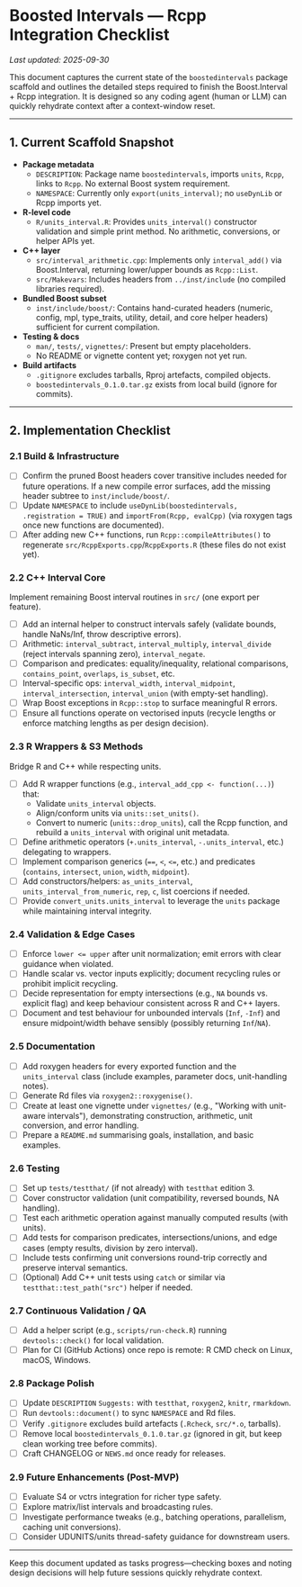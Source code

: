 # Boosted Intervals — Rcpp Integration Checklist

_Last updated: 2025-09-30_

This document captures the current state of the `boostedintervals` package scaffold and outlines the detailed steps required to finish the Boost.Interval + Rcpp integration. It is designed so any coding agent (human or LLM) can quickly rehydrate context after a context-window reset.

---

## 1. Current Scaffold Snapshot

- **Package metadata**
  - `DESCRIPTION`: Package name `boostedintervals`, imports `units`, `Rcpp`, links to `Rcpp`. No external Boost system requirement.
  - `NAMESPACE`: Currently only `export(units_interval)`; no `useDynLib` or Rcpp imports yet.
- **R-level code**
  - `R/units_interval.R`: Provides `units_interval()` constructor validation and simple print method. No arithmetic, conversions, or helper APIs yet.
- **C++ layer**
  - `src/interval_arithmetic.cpp`: Implements only `interval_add()` via Boost.Interval, returning lower/upper bounds as `Rcpp::List`.
  - `src/Makevars`: Includes headers from `../inst/include` (no compiled libraries required).
- **Bundled Boost subset**
  - `inst/include/boost/`: Contains hand-curated headers (numeric, config, mpl, type_traits, utility, detail, and core helper headers) sufficient for current compilation.
- **Testing & docs**
  - `man/`, `tests/`, `vignettes/`: Present but empty placeholders.
  - No README or vignette content yet; roxygen not yet run.
- **Build artifacts**
  - `.gitignore` excludes tarballs, Rproj artefacts, compiled objects.
  - `boostedintervals_0.1.0.tar.gz` exists from local build (ignore for commits).

---

## 2. Implementation Checklist

### 2.1 Build & Infrastructure
- [ ] Confirm the pruned Boost headers cover transitive includes needed for future operations. If a new compile error surfaces, add the missing header subtree to `inst/include/boost/`.
- [ ] Update `NAMESPACE` to include `useDynLib(boostedintervals, .registration = TRUE)` and `importFrom(Rcpp, evalCpp)` (via roxygen tags once new functions are documented).
- [ ] After adding new C++ functions, run `Rcpp::compileAttributes()` to regenerate `src/RcppExports.cpp`/`RcppExports.R` (these files do not exist yet).

### 2.2 C++ Interval Core
Implement remaining Boost interval routines in `src/` (one export per feature).
- [ ] Add an internal helper to construct intervals safely (validate bounds, handle NaNs/Inf, throw descriptive errors).
- [ ] Arithmetic: `interval_subtract`, `interval_multiply`, `interval_divide` (reject intervals spanning zero), `interval_negate`.
- [ ] Comparison and predicates: equality/inequality, relational comparisons, `contains_point`, `overlaps`, `is_subset`, etc.
- [ ] Interval-specific ops: `interval_width`, `interval_midpoint`, `interval_intersection`, `interval_union` (with empty-set handling).
- [ ] Wrap Boost exceptions in `Rcpp::stop` to surface meaningful R errors.
- [ ] Ensure all functions operate on vectorised inputs (recycle lengths or enforce matching lengths as per design decision).

### 2.3 R Wrappers & S3 Methods
Bridge R and C++ while respecting units.
- [ ] Add R wrapper functions (e.g., `interval_add_cpp <- function(...)`) that:
  - Validate `units_interval` objects.
  - Align/conform units via `units::set_units()`.
  - Convert to numeric (`units::drop_units`), call the Rcpp function, and rebuild a `units_interval` with original unit metadata.
- [ ] Define arithmetic operators (`+.units_interval`, `-.units_interval`, etc.) delegating to wrappers.
- [ ] Implement comparison generics (`==`, `<`, `<=`, etc.) and predicates (`contains`, `intersect`, `union`, `width`, `midpoint`).
- [ ] Add constructors/helpers: `as_units_interval`, `units_interval_from_numeric`, `rep`, `c`, list coercions if needed.
- [ ] Provide `convert_units.units_interval` to leverage the `units` package while maintaining interval integrity.

### 2.4 Validation & Edge Cases
- [ ] Enforce `lower <= upper` after unit normalization; emit errors with clear guidance when violated.
- [ ] Handle scalar vs. vector inputs explicitly; document recycling rules or prohibit implicit recycling.
- [ ] Decide representation for empty intersections (e.g., `NA` bounds vs. explicit flag) and keep behaviour consistent across R and C++ layers.
- [ ] Document and test behaviour for unbounded intervals (`Inf`, `-Inf`) and ensure midpoint/width behave sensibly (possibly returning `Inf`/`NA`).

### 2.5 Documentation
- [ ] Add roxygen headers for every exported function and the `units_interval` class (include examples, parameter docs, unit-handling notes).
- [ ] Generate Rd files via `roxygen2::roxygenise()`.
- [ ] Create at least one vignette under `vignettes/` (e.g., "Working with unit-aware intervals"), demonstrating construction, arithmetic, unit conversion, and error handling.
- [ ] Prepare a `README.md` summarising goals, installation, and basic examples.

### 2.6 Testing
- [ ] Set up `tests/testthat/` (if not already) with `testthat` edition 3.
- [ ] Cover constructor validation (unit compatibility, reversed bounds, NA handling).
- [ ] Test each arithmetic operation against manually computed results (with units).
- [ ] Add tests for comparison predicates, intersections/unions, and edge cases (empty results, division by zero interval).
- [ ] Include tests confirming unit conversions round-trip correctly and preserve interval semantics.
- [ ] (Optional) Add C++ unit tests using `catch` or similar via `testthat::test_path("src")` helper if needed.

### 2.7 Continuous Validation / QA
- [ ] Add a helper script (e.g., `scripts/run-check.R`) running `devtools::check()` for local validation.
- [ ] Plan for CI (GitHub Actions) once repo is remote: R CMD check on Linux, macOS, Windows.

### 2.8 Package Polish
- [ ] Update `DESCRIPTION` `Suggests:` with `testthat`, `roxygen2`, `knitr`, `rmarkdown`.
- [ ] Run `devtools::document()` to sync `NAMESPACE` and Rd files.
- [ ] Verify `.gitignore` excludes build artefacts (`.Rcheck`, `src/*.o`, tarballs).
- [ ] Remove local `boostedintervals_0.1.0.tar.gz` (ignored in git, but keep clean working tree before commits).
- [ ] Craft CHANGELOG or `NEWS.md` once ready for releases.

### 2.9 Future Enhancements (Post-MVP)
- [ ] Evaluate S4 or vctrs integration for richer type safety.
- [ ] Explore matrix/list intervals and broadcasting rules.
- [ ] Investigate performance tweaks (e.g., batching operations, parallelism, caching unit conversions).
- [ ] Consider UDUNITS/units thread-safety guidance for downstream users.

---

Keep this document updated as tasks progress—checking boxes and noting design decisions will help future sessions quickly rehydrate context.
